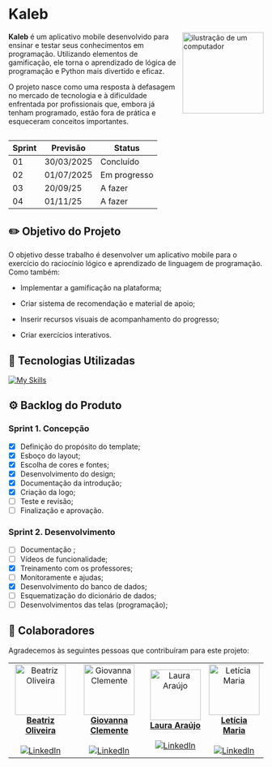 # Kaleb
 <img src="https://github.com/user-attachments/assets/4d32b458-a34b-46a6-b078-24ce574495f6" alt="ilustração de um computador" min-width="160px" max-width="160px" width="160px" align="right">
 
 <p align="left"> 
 <b>Kaleb</b> é um aplicativo mobile desenvolvido para ensinar e testar seus conhecimentos em programação.
 Utilizando elementos de gamificação, ele torna o aprendizado de lógica de programação e Python mais divertido e eficaz.
   
 O projeto nasce como uma resposta à defasagem no mercado de tecnologia e à dificuldade enfrentada por profissionais que, embora já tenham programado, estão fora de prática e esqueceram conceitos importantes.
‎
 
 </p>

 ##

 | Sprint | Previsão | Status |
 | ------ | -------- | ------ |
 | 01     | 30/03/2025 | Concluído |
 | 02     | 01/07/2025 | Em progresso |
 | 03     | 20/09/25   | A fazer |
 | 04     | 01/11/25   | A fazer |

 ## ✏️ Objetivo do Projeto

O objetivo desse trabalho é desenvolver um aplicativo mobile para o exercício do raciocínio lógico e aprendizado de linguagem de programação. Como também: 

- Implementar a gamificação na plataforma; 

- Criar sistema de recomendação e material de apoio; 

- Inserir recursos visuais de acompanhamento do progresso; 

- Criar exercícios interativos. 
 
 ## 🚀 Tecnologias Utilizadas
 
 [![My Skills](https://skillicons.dev/icons?i=react,mysql,supabase,figma,vscode,github)](https://skillicons.dev)
 
 ## ⚙️ Backlog do Produto

 ### Sprint 1. Concepção
 
 - [x] Definição do propósito do template;
 - [x] Esboço do layout;
 - [x] Escolha de cores e fontes;
 - [x] Desenvolvimento do design;
-  [x] Documentação da introdução;
 - [x] Criação da logo;
 - [ ] Teste e revisão;
 - [ ] Finalização e aprovação.

 ### Sprint 2. Desenvolvimento
 
 - [ ] Documentação ;
 - [ ] Vídeos de funcionalidade;
 - [x] Treinamento com os professores;
-  [ ] Monitoramente e ajudas;
 - [x] Desenvolvimento do banco de dados;
 - [ ] Esquematização do dicionário de dados;
 - [ ] Desenvolvimentos das telas (programação);

 ## 🤝 Colaboradores
 
 Agradecemos às seguintes pessoas que contribuíram para este projeto:
 
<table>
  <tr>
    <td align="center">
      <a href="https://github.com/beaxx" title="GitHub">
        <img src="https://avatars.githubusercontent.com/u/132356935?v=4" width="100px;" alt="Beatriz Oliveira"/><br>
        <strong>Beatriz Oliveira</strong>
      </a><br><br>
      <a href="https://www.linkedin.com/in/beatriz-oliveira2007/" title="LinkedIn">
        <img src="https://img.shields.io/badge/LinkedIn-0077B5?style=for-the-badge&logo=linkedin&logoColor=white" alt="LinkedIn"/>
      </a>
    </td>
    <td align="center">
      <a href="https://github.com/Gigiovh" title="GitHub">
        <img src="https://avatars.githubusercontent.com/u/132226469?v=4" width="100px;" alt="Giovanna Clemente"/><br>
        <strong>Giovanna Clemente</strong>
      </a><br><br>
      <a href="#" title="LinkedIn">
        <img src="https://img.shields.io/badge/LinkedIn-0077B5?style=for-the-badge&logo=linkedin&logoColor=white" alt="LinkedIn"/>
      </a>
    </td>
    <td align="center">
      <a href="https://github.com/Lale-Araujo" title="GitHub">
        <img src="https://avatars.githubusercontent.com/u/132352942?v=4" width="100px;" alt="Laura Araújo"/><br>
        <strong>Laura Araújo</strong>
      </a><br><br>
      <a href="#" title="LinkedIn">
        <img src="https://img.shields.io/badge/LinkedIn-0077B5?style=for-the-badge&logo=linkedin&logoColor=white" alt="LinkedIn"/>
      </a>
    </td>
    <td align="center">
      <a href="https://github.com/leticiaamaro" title="GitHub">
        <img src="https://avatars.githubusercontent.com/u/101998517?v=4" width="100px;" alt="Letícia Maria"/><br>
        <strong>Letícia Maria</strong>
      </a><br><br>
      <a href="#" title="LinkedIn">
        <img src="https://img.shields.io/badge/LinkedIn-0077B5?style=for-the-badge&logo=linkedin&logoColor=white" alt="LinkedIn"/>
      </a>
    </td>
  </tr>
</table>

